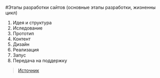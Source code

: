 #Этапы разработки сайтов (основные этапы разработки, жизненны цикл)
1. Идея и структура
2. Иследование
3. Прототип
4. Контент
5. Дизайн
6. Реализация
7. Запус
8. Передача на поддержку
> [Источник](https://tilda.education/courses/web-design/basicsteps/)

